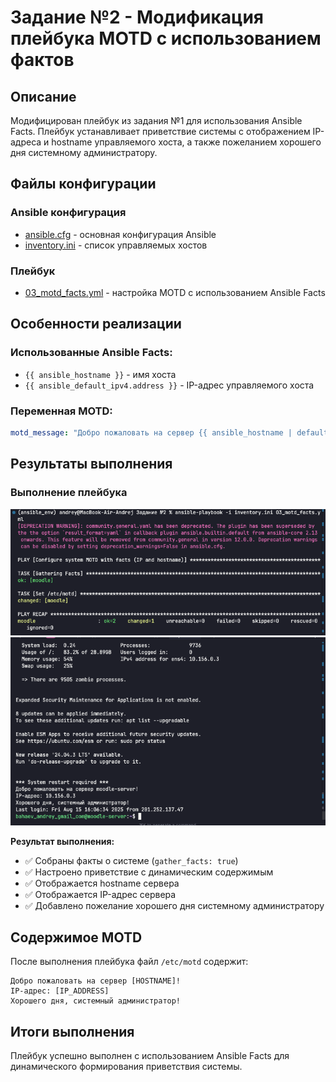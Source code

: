 # Задание №2 - Модификация плейбука MOTD с использованием фактов

## Описание
Модифицирован плейбук из задания №1 для использования Ansible Facts. Плейбук устанавливает приветствие системы с отображением IP-адреса и hostname управляемого хоста, а также пожеланием хорошего дня системному администратору.

## Файлы конфигурации

### Ansible конфигурация
- [ansible.cfg](./ansible.cfg) - основная конфигурация Ansible
- [inventory.ini](./inventory.ini) - список управляемых хостов

### Плейбук
- [03_motd_facts.yml](./03_motd_facts.yml) - настройка MOTD с использованием Ansible Facts

## Особенности реализации

### Использованные Ansible Facts:
- `{{ ansible_hostname }}` - имя хоста
- `{{ ansible_default_ipv4.address }}` - IP-адрес управляемого хоста

### Переменная MOTD:
```yaml
motd_message: "Добро пожаловать на сервер {{ ansible_hostname | default('Unknown') }}!\nIP-адрес: {{ ansible_default_ipv4.address | default('N/A') }}\nХорошего дня, системный администратор!"
```

## Результаты выполнения

### Выполнение плейбука
![Плейбук 2.1](./Playbook%20%232.1.png)
![Плейбук 2.2](./Playbook%20%232.2.png)

**Результат выполнения:**
- ✅ Собраны факты о системе (`gather_facts: true`)
- ✅ Настроено приветствие с динамическим содержимым
- ✅ Отображается hostname сервера
- ✅ Отображается IP-адрес сервера  
- ✅ Добавлено пожелание хорошего дня системному администратору

## Содержимое MOTD
После выполнения плейбука файл `/etc/motd` содержит:
```
Добро пожаловать на сервер [HOSTNAME]!
IP-адрес: [IP_ADDRESS]
Хорошего дня, системный администратор!
```

## Итоги выполнения
Плейбук успешно выполнен с использованием Ansible Facts для динамического формирования приветствия системы.
